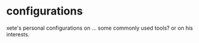 # configurations
xete's personal configurations on ... some commonly used tools? or on his interests.
